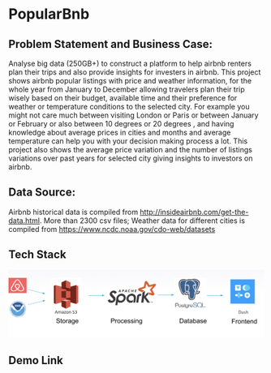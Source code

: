 # PopularBnb
## Problem Statement and Business Case:

Analyse big data (250GB+) to construct a platform to help  airbnb renters plan their trips and also provide insights for investers in airbnb.
This project shows airbnb popular listings with price and weather information, for the whole year from January to December allowing travelers plan their trip wisely based on their budget, available time and their preference for weather or temperature conditions to the selected city. For example you might not care much between visiting London or Paris or  between January or February or also between 10 degrees or 20 degrees , and having knowledge about average prices in cities and months and average temperature can help you with your decision making process a lot.
This project also shows the average price variation and the number of listings variations over past years for selected city giving insights to investors on airbnb.

## Data Source:
Airbnb historical data is compiled from http://insideairbnb.com/get-the-data.html. More than 2300 csv files; Weather data for different cities is compiled from https://www.ncdc.noaa.gov/cdo-web/datasets

## Tech Stack
![github-small](https://github.com/coolthars/PopularBnb/blob/master/images/Screen%20Shot%202020-02-10%20at%201.03.08%20PM.png)

## Demo Link
